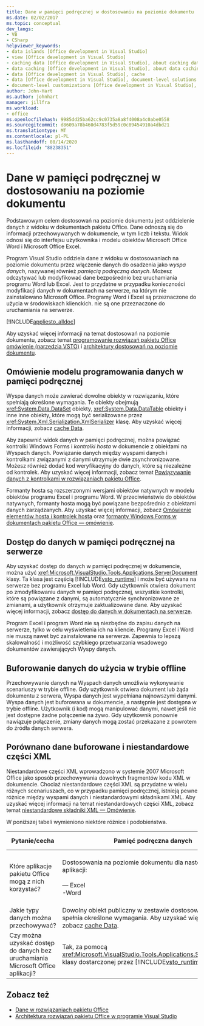 ```yaml
---
title: Dane w pamięci podręcznej w dostosowaniu na poziomie dokumentu
ms.date: 02/02/2017
ms.topic: conceptual
dev_langs:
- VB
- CSharp
helpviewer_keywords:
- data islands [Office development in Visual Studio]
- view [Office development in Visual Studio]
- caching data [Office development in Visual Studio], about caching data
- data caching [Office development in Visual Studio], about data caching
- data [Office development in Visual Studio], cache
- data [Office development in Visual Studio], document-level solutions
- document-level customizations [Office development in Visual Studio], data model
author: John-Hart
ms.author: johnhart
manager: jillfra
ms.workload:
- office
ms.openlocfilehash: 9985dd25ba62cc9c0735a8a8f4008a4c0abe0558
ms.sourcegitcommit: d8609a78b460d4783f5d59c0c89454910a4dbd21
ms.translationtype: MT
ms.contentlocale: pl-PL
ms.lasthandoff: 08/14/2020
ms.locfileid: "88238351"
---
```

# <a name="cached-data-in-document-level-customizations"></a>Dane w pamięci podręcznej w dostosowaniu na poziomie dokumentu
  Podstawowym celem dostosowań na poziomie dokumentu jest oddzielenie danych z widoku w dokumentach pakietu Office. Dane odnoszą się do informacji przechowywanych w dokumencie, w tym liczb i tekstu. Widok odnosi się do interfejsu użytkownika i modelu obiektów Microsoft Office Word i Microsoft Office Excel.

 Program Visual Studio oddziela dane z widoku w dostosowaniach na poziomie dokumentu przez włączenie danych do osadzenia jako *wyspa danych*, nazywanej również *pamięcią podręczną danych*. Możesz odczytywać lub modyfikować dane bezpośrednio bez uruchamiania programu Word lub Excel. Jest to przydatne w przypadku konieczności modyfikacji danych w dokumentach na serwerze, na którym nie zainstalowano Microsoft Office. Programy Word i Excel są przeznaczone do użycia w środowiskach klienckich. nie są one przeznaczone do uruchamiania na serwerze.

 [!INCLUDE[appliesto_alldoc](../vsto/includes/appliesto-alldoc-md.md)]

 Aby uzyskać więcej informacji na temat dostosowań na poziomie dokumentu, zobacz temat [programowanie rozwiązań pakietu Office omówienie &#40;narzędzia VSTO&#41;](../vsto/office-solutions-development-overview-vsto.md) i [architektury dostosowań na poziomie dokumentu](../vsto/architecture-of-document-level-customizations.md).

## <a name="understand-the-cached-data-programming-model"></a>Omówienie modelu programowania danych w pamięci podręcznej
 Wyspa danych może zawierać dowolne obiekty w rozwiązaniu, które spełniają określone wymagania. Te obiekty obejmują <xref:System.Data.DataSet> obiekty, <xref:System.Data.DataTable> obiekty i inne inne obiekty, które mogą być serializowane przez <xref:System.Xml.Serialization.XmlSerializer> klasę. Aby uzyskać więcej informacji, zobacz [cache Data](../vsto/caching-data.md).

 Aby zapewnić widok danych w pamięci podręcznej, można powiązać kontrolki Windows Forms i *kontrolki hosta* w dokumencie z obiektami na Wyspach danych. Powiązanie danych między wyspami danych i kontrolkami związanymi z danymi utrzymuje dwie zsynchronizowane. Możesz również dodać kod weryfikacyjny do danych, które są niezależne od kontrolek. Aby uzyskać więcej informacji, zobacz temat [Powiązywanie danych z kontrolkami w rozwiązaniach pakietu Office](../vsto/binding-data-to-controls-in-office-solutions.md).

 Formanty hosta są rozszerzonymi wersjami obiektów natywnych w modelu obiektów programu Excel i programu Word. W przeciwieństwie do obiektów natywnych, formanty hosta mogą być powiązane bezpośrednio z obiektami danych zarządzanych. Aby uzyskać więcej informacji, zobacz [Omówienie elementów hosta i kontrolek hosta](../vsto/host-items-and-host-controls-overview.md) oraz [formanty Windows Forms w dokumentach pakietu Office — omówienie](../vsto/windows-forms-controls-on-office-documents-overview.md).

## <a name="access-cached-data-on-the-server"></a>Dostęp do danych w pamięci podręcznej na serwerze
 Aby uzyskać dostęp do danych w pamięci podręcznej w dokumencie, można użyć <xref:Microsoft.VisualStudio.Tools.Applications.ServerDocument> klasy. Ta klasa jest częścią [!INCLUDE[vsto_runtime](../vsto/includes/vsto-runtime-md.md)] i może być używana na serwerze bez programu Excel lub Word. Gdy użytkownik otwiera dokument po zmodyfikowaniu danych w pamięci podręcznej, wszystkie kontrolki, które są powiązane z danymi, są automatycznie synchronizowane ze zmianami, a użytkownik otrzymuje zaktualizowane dane. Aby uzyskać więcej informacji, zobacz [dostęp do danych w dokumentach na serwerze](../vsto/accessing-data-in-documents-on-the-server.md).

 Program Excel i program Word nie są niezbędne do zapisu danych na serwerze, tylko w celu wyświetlenia ich na kliencie. Programy Excel i Word nie muszą nawet być zainstalowane na serwerze. Zapewnia to lepszą skalowalność i możliwość szybkiego przetwarzania wsadowego dokumentów zawierających Wyspy danych.

## <a name="data-caching-for-offline-use"></a>Buforowanie danych do użycia w trybie offline
 Przechowywanie danych na Wyspach danych umożliwia wykonywanie scenariuszy w trybie offline. Gdy użytkownik otwiera dokument lub żąda dokumentu z serwera, Wyspa danych jest wypełniana najnowszymi danymi. Wyspa danych jest buforowana w dokumencie, a następnie jest dostępna w trybie offline. Użytkownik (i kod) mogą manipulować danymi, nawet jeśli nie jest dostępne żadne połączenie na żywo. Gdy użytkownik ponownie nawiązuje połączenie, zmiany danych mogą zostać przekazane z powrotem do źródła danych serwera.

## <a name="cached-data-and-custom-xml-parts-compared"></a>Porównano dane buforowane i niestandardowe części XML
 Niestandardowe części XML wprowadzono w systemie 2007 Microsoft Office jako sposób przechowywania dowolnych fragmentów kodu XML w dokumencie. Chociaż niestandardowe części XML są przydatne w wielu różnych scenariuszach, co w przypadku pamięci podręcznej, istnieją pewne różnice między wyspami danych i niestandardowymi składnikami XML. Aby uzyskać więcej informacji na temat niestandardowych części XML, zobacz temat [niestandardowe składniki XML — Omówienie](../vsto/custom-xml-parts-overview.md).

 W poniższej tabeli wymieniono niektóre różnice i podobieństwa.

|Pytanie/cecha|Pamięć podręczna danych|Niestandardowe części XML|
|-|----------------|----------------------|
|Które aplikacje pakietu Office mogą z nich korzystać?|Dostosowania na poziomie dokumentu dla następujących aplikacji:<br /><br /> — Excel<br />-Word|Rozwiązania na poziomie dokumentu i aplikacji dla następujących aplikacji:<br /><br /> — Excel<br />— PowerPoint<br />-Word|
|Jakie typy danych można przechowywać?|Dowolny obiekt publiczny w zestawie dostosowań, który spełnia określone wymagania. Aby uzyskać więcej informacji, zobacz [cache Data](../vsto/caching-data.md).|Dowolne dane XML.|
|Czy można uzyskać dostęp do danych bez uruchamiania Microsoft Office aplikacji?|Tak, za pomocą <xref:Microsoft.VisualStudio.Tools.Applications.ServerDocument> klasy dostarczonej przez [!INCLUDE[vsto_runtime](../vsto/includes/vsto-runtime-md.md)] .|Tak, przy użyciu klas w <xref:System.IO.Packaging> przestrzeni nazw lub przy użyciu zestawu SDK Open XML format.|

## <a name="see-also"></a>Zobacz też
- [Dane w rozwiązaniach pakietu Office](../vsto/data-in-office-solutions.md)
- [Architektura rozwiązań pakietu Office w programie Visual Studio](../vsto/architecture-of-office-solutions-in-visual-studio.md)
